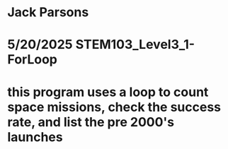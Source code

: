#   Jack Parsons 
# 5/20/2025 STEM103_Level3_1-ForLoop
# this program uses a loop to count space missions, check the success rate, and list the pre 2000's launches
